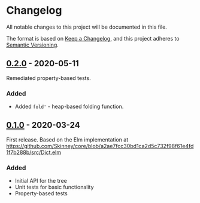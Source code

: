 # Changelog

All notable changes to this project will be documented in this file.

The format is based on [Keep a Changelog](https://keepachangelog.com/en/1.0.0/),
and this project adheres to [Semantic Versioning](https://semver.org/spec/v2.0.0.html).

## [0.2.0] - 2020-05-11

Remediated property-based tests.

### Added
- Added `fold'` - heap-based folding function.

## [0.1.0] - 2020-03-24

First release.  Based on the Elm implementation at https://github.com/Skinney/core/blob/a2ae7fcc30bd1ca2d5c732f98f61e4fd1f7b288b/src/Dict.elm

### Added
- Initial API for the tree
- Unit tests for basic functionality
- Property-based tests

[Unreleased]: https://github.com/zakaluka/zn-llrbtree/compare/v0.2.0...HEAD
[0.2.0]: https://github.com/zakaluka/zn-llrbtree/compare/v0.1.0...v0.2.0
[0.1.0]: https://github.com/zakaluka/zn-llrbtree.git/releases/tag/v0.1.0
